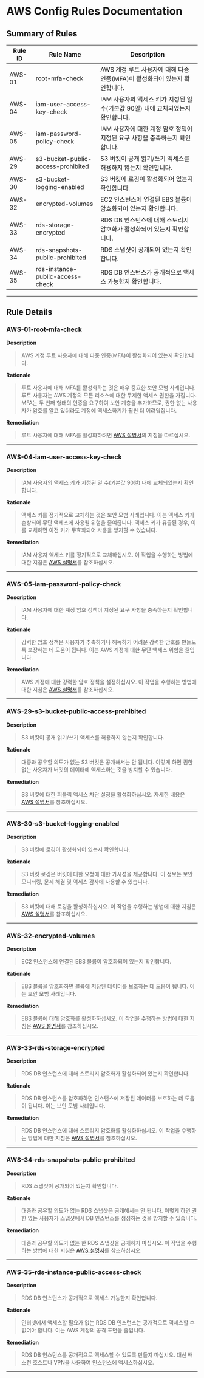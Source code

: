 # AWS Config Rules Documentation

## Summary of Rules

| Rule ID | Rule Name | Description |
|---|---|---|
| AWS-01 | root-mfa-check | AWS 계정 루트 사용자에 대해 다중 인증(MFA)이 활성화되어 있는지 확인합니다. |
| AWS-04 | iam-user-access-key-check | IAM 사용자의 액세스 키가 지정된 일 수(기본값 90일) 내에 교체되었는지 확인합니다. |
| AWS-05 | iam-password-policy-check | IAM 사용자에 대한 계정 암호 정책이 지정된 요구 사항을 충족하는지 확인합니다. |
| AWS-29 | s3-bucket-public-access-prohibited | S3 버킷이 공개 읽기/쓰기 액세스를 허용하지 않는지 확인합니다. |
| AWS-30 | s3-bucket-logging-enabled | S3 버킷에 로깅이 활성화되어 있는지 확인합니다. |
| AWS-32 | encrypted-volumes | EC2 인스턴스에 연결된 EBS 볼륨이 암호화되어 있는지 확인합니다. |
| AWS-33 | rds-storage-encrypted | RDS DB 인스턴스에 대해 스토리지 암호화가 활성화되어 있는지 확인합니다. |
| AWS-34 | rds-snapshots-public-prohibited | RDS 스냅샷이 공개되어 있는지 확인합니다. |
| AWS-35 | rds-instance-public-access-check | RDS DB 인스턴스가 공개적으로 액세스 가능한지 확인합니다. |


---

## Rule Details


### AWS-01-root-mfa-check

**Description**
> AWS 계정 루트 사용자에 대해 다중 인증(MFA)이 활성화되어 있는지 확인합니다.

**Rationale**
> 루트 사용자에 대해 MFA를 활성화하는 것은 매우 중요한 보안 모범 사례입니다. 루트 사용자는 AWS 계정의 모든 리소스에 대한 무제한 액세스 권한을 가집니다. MFA는 두 번째 형태의 인증을 요구하여 보안 계층을 추가하므로, 권한 없는 사용자가 암호를 알고 있더라도 계정에 액세스하기가 훨씬 더 어려워집니다.

**Remediation**
> 루트 사용자에 대해 MFA를 활성화하려면 [AWS 설명서](https://docs.aws.amazon.com/IAM/latest/UserGuide/id_root-user.html#root-user-mfa)의 지침을 따르십시오.

---

### AWS-04-iam-user-access-key-check

**Description**
> IAM 사용자의 액세스 키가 지정된 일 수(기본값 90일) 내에 교체되었는지 확인합니다.

**Rationale**
> 액세스 키를 정기적으로 교체하는 것은 보안 모범 사례입니다. 이는 액세스 키가 손상되어 무단 액세스에 사용될 위험을 줄여줍니다. 액세스 키가 유출된 경우, 이를 교체하면 이전 키가 무효화되어 사용을 방지할 수 있습니다.

**Remediation**
> IAM 사용자 액세스 키를 정기적으로 교체하십시오. 이 작업을 수행하는 방법에 대한 지침은 [AWS 설명서](https://docs.aws.amazon.com/IAM/latest/UserGuide/id_credentials_access-keys.html#Using_RotateAccessKey)를 참조하십시오.

---

### AWS-05-iam-password-policy-check

**Description**
> IAM 사용자에 대한 계정 암호 정책이 지정된 요구 사항을 충족하는지 확인합니다.

**Rationale**
> 강력한 암호 정책은 사용자가 추측하거나 해독하기 어려운 강력한 암호를 만들도록 보장하는 데 도움이 됩니다. 이는 AWS 계정에 대한 무단 액세스 위험을 줄입니다.

**Remediation**
> AWS 계정에 대한 강력한 암호 정책을 설정하십시오. 이 작업을 수행하는 방법에 대한 지침은 [AWS 설명서](https://docs.aws.amazon.com/IAM/latest/UserGuide/id_credentials_passwords_account-policy.html)를 참조하십시오.

---

### AWS-29-s3-bucket-public-access-prohibited

**Description**
> S3 버킷이 공개 읽기/쓰기 액세스를 허용하지 않는지 확인합니다.

**Rationale**
> 대중과 공유할 의도가 없는 S3 버킷은 공개해서는 안 됩니다. 이렇게 하면 권한 없는 사용자가 버킷의 데이터에 액세스하는 것을 방지할 수 있습니다.

**Remediation**
> S3 버킷에 대한 퍼블릭 액세스 차단 설정을 활성화하십시오. 자세한 내용은 [AWS 설명서](https://docs.aws.amazon.com/AmazonS3/latest/userguide/access-control-block-public-access.html)를 참조하십시오.

---

### AWS-30-s3-bucket-logging-enabled

**Description**
> S3 버킷에 로깅이 활성화되어 있는지 확인합니다.

**Rationale**
> S3 버킷 로깅은 버킷에 대한 요청에 대한 가시성을 제공합니다. 이 정보는 보안 모니터링, 문제 해결 및 액세스 감사에 사용할 수 있습니다.

**Remediation**
> S3 버킷에 대해 로깅을 활성화하십시오. 이 작업을 수행하는 방법에 대한 지침은 [AWS 설명서](https://docs.aws.amazon.com/AmazonS3/latest/userguide/enable-server-access-logging.html)를 참조하십시오.

---

### AWS-32-encrypted-volumes

**Description**
> EC2 인스턴스에 연결된 EBS 볼륨이 암호화되어 있는지 확인합니다.

**Rationale**
> EBS 볼륨을 암호화하면 볼륨에 저장된 데이터를 보호하는 데 도움이 됩니다. 이는 보안 모범 사례입니다.

**Remediation**
> EBS 볼륨에 대해 암호화를 활성화하십시오. 이 작업을 수행하는 방법에 대한 지침은 [AWS 설명서](https://docs.aws.amazon.com/AWSEC2/latest/UserGuide/EBSEncryption.html)를 참조하십시오.

---

### AWS-33-rds-storage-encrypted

**Description**
> RDS DB 인스턴스에 대해 스토리지 암호화가 활성화되어 있는지 확인합니다.

**Rationale**
> RDS DB 인스턴스를 암호화하면 인스턴스에 저장된 데이터를 보호하는 데 도움이 됩니다. 이는 보안 모범 사례입니다.

**Remediation**
> RDS DB 인스턴스에 대해 스토리지 암호화를 활성화하십시오. 이 작업을 수행하는 방법에 대한 지침은 [AWS 설명서](https://docs.aws.amazon.com/AmazonRDS/latest/UserGuide/Overview.Encryption.html)를 참조하십시오.

---

### AWS-34-rds-snapshots-public-prohibited

**Description**
> RDS 스냅샷이 공개되어 있는지 확인합니다.

**Rationale**
> 대중과 공유할 의도가 없는 RDS 스냅샷은 공개해서는 안 됩니다. 이렇게 하면 권한 없는 사용자가 스냅샷에서 DB 인스턴스를 생성하는 것을 방지할 수 있습니다.

**Remediation**
> 대중과 공유할 의도가 없는 한 RDS 스냅샷을 공개하지 마십시오. 이 작업을 수행하는 방법에 대한 지침은 [AWS 설명서](https://docs.aws.amazon.com/AmazonRDS/latest/UserGuide/USER_ShareSnapshot.html)를 참조하십시오.

---

### AWS-35-rds-instance-public-access-check

**Description**
> RDS DB 인스턴스가 공개적으로 액세스 가능한지 확인합니다.

**Rationale**
> 인터넷에서 액세스할 필요가 없는 RDS DB 인스턴스는 공개적으로 액세스할 수 없어야 합니다. 이는 AWS 계정의 공격 표면을 줄입니다.

**Remediation**
> RDS DB 인스턴스를 공개적으로 액세스할 수 있도록 만들지 마십시오. 대신 배스천 호스트나 VPN을 사용하여 인스턴스에 액세스하십시오.

---
